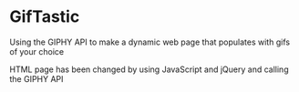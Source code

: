 # GifTastic

<p> Using the GIPHY API to make a dynamic web page that populates with gifs of your choice
<p>
HTML page has been changed by using JavaScript and jQuery and calling the GIPHY API